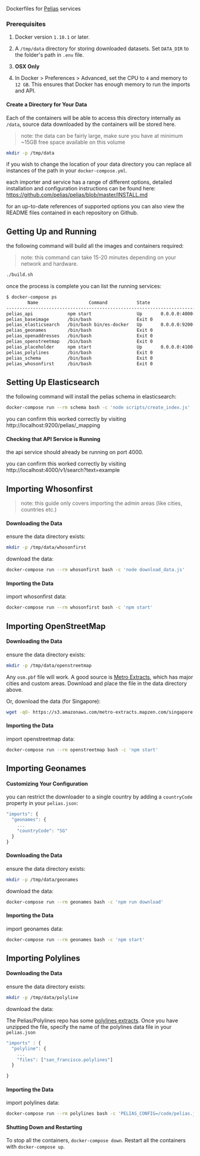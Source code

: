
Dockerfiles for [Pelias](https://github.com/pelias/pelias) services

### Prerequisites
1. Docker version `1.10.1` or later.

1. A `/tmp/data` directory for storing downloaded datasets. Set `DATA_DIR` to the folder's path in `.env` file.

1. **OSX Only**
  1. In Docker > Preferences > Advanced, set the CPU to `4` and memory to `12 GB`. This ensures that Docker has enough memory to run the imports and API.

#### Create a Directory for Your Data

Each of the containers will be able to access this directory internally as `/data`, source data downloaded by the containers will be stored here.

> note: the data can be fairly large, make sure you have at minimum ~15GB free space available on this volume

```bash
mkdir -p /tmp/data
```

if you wish to change the location of your data directory you can replace all instances of the path in your `docker-compose.yml`.

each importer and service has a range of different options, detailed installation and configuration instructions can be found here: https://github.com/pelias/pelias/blob/master/INSTALL.md

for an up-to-date references of supported options you can also view the README files contained in each repository on Github.

## Getting Up and Running

the following command will build all the images and containers required:

> note: this command can take 15-20 minutes depending on your network and hardware.

```bash
./build.sh
```

once the process is complete you can list the running services:

```bash
$ docker-compose ps
        Name                   Command           State                 Ports               
------------------------------------------------------------------------------------------
pelias_api             npm start                 Up       0.0.0.0:4000->4000/tcp           
pelias_baseimage       /bin/bash                 Exit 0                                    
pelias_elasticsearch   /bin/bash bin/es-docker   Up       0.0.0.0:9200->9200/tcp, 9300/tcp
pelias_geonames        /bin/bash                 Exit 0                                    
pelias_openaddresses   /bin/bash                 Exit 0                                    
pelias_openstreetmap   /bin/bash                 Exit 0                                    
pelias_placeholder     npm start                 Up       0.0.0.0:4100->4100/tcp           
pelias_polylines       /bin/bash                 Exit 0                                    
pelias_schema          /bin/bash                 Exit 0                                    
pelias_whosonfirst     /bin/bash                 Exit 0
```

## Setting Up Elasticsearch

the following command will install the pelias schema in elasticsearch:

```bash
docker-compose run --rm schema bash -c 'node scripts/create_index.js'
```

you can confirm this worked correctly by visiting http://localhost:9200/pelias/_mapping

#### Checking that API Service is Running

the api service should already be running on port 4000.

you can confirm this worked correctly by visiting http://localhost:4000/v1/search?text=example

## Importing Whosonfirst

> note: this guide only covers importing the admin areas (like cities, countries etc.)

#### Downloading the Data

ensure the data directory exists:

```bash
mkdir -p /tmp/data/whosonfirst
```

download the data:

```bash
docker-compose run --rm whosonfirst bash -c 'node download_data.js'
```

#### Importing the Data

import whosonfirst data:

```bash
docker-compose run --rm whosonfirst bash -c 'npm start'
```

## Importing OpenStreetMap

#### Downloading the Data

ensure the data directory exists:

```bash
mkdir -p /tmp/data/openstreetmap
```

Any `osm.pbf` file will work. A good source is [Metro Extracts](https://mapzen.com/data/metro-extracts/), which has major cities and custom areas. Download and place the file in the data directory above.

Or, download the data (for Singapore):

```bash
wget -qO- https://s3.amazonaws.com/metro-extracts.mapzen.com/singapore.osm.pbf > /tmp/data/openstreetmap/extract.osm.pbf
```

#### Importing the Data

import openstreetmap data:

```bash
docker-compose run --rm openstreetmap bash -c 'npm start'
```

## Importing Geonames

#### Customizing Your Configuration

you can restrict the downloader to a single country by adding a `countryCode` property in your `pelias.json`:

```javascript
"imports": {
  "geonames": {
    ...
    "countryCode": "SG"
  }
}
```

#### Downloading the Data

ensure the data directory exists:

```bash
mkdir -p /tmp/data/geonames
```

download the data:

```bash
docker-compose run --rm geonames bash -c 'npm run download'
```

#### Importing the Data

import geonames data:

```bash
docker-compose run --rm geonames bash -c 'npm start'
```
## Importing Polylines

#### Downloading the Data

ensure the data directory exists:

```bash
mkdir -p /tmp/data/polyline
```
download the data:

The Pelias/Polylines repo has some [polylines extracts](https://github.com/pelias/polylines#download-data). Once you have unzipped the file, specify the name of the polylines data file in your `pelias.json`

```javascript
"imports" : {
  "polyline": {
    ...
    "files": ["san_francisco.polylines"]
  }

}
```
#### Importing the Data
import polylines data:
```bash
docker-compose run --rm polylines bash -c 'PELIAS_CONFIG=/code/pelias.json npm start'
```

#### Shutting Down and Restarting
To stop all the containers, `docker-compose down`. Restart all the containers with `docker-compose up`.
